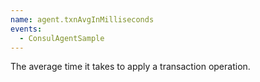 ```yaml
---
name: agent.txnAvgInMilliseconds
events:
  - ConsulAgentSample
---
```


The average time it takes to apply a transaction operation.